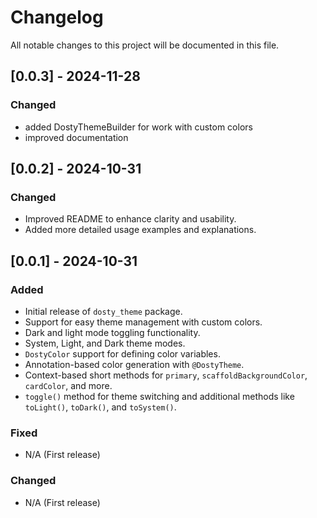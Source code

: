 # Changelog

All notable changes to this project will be documented in this file.

## [0.0.3] - 2024-11-28
### Changed
- added DostyThemeBuilder for work with custom colors
- improved documentation


## [0.0.2] - 2024-10-31
### Changed
- Improved README to enhance clarity and usability.
- Added more detailed usage examples and explanations.

## [0.0.1] - 2024-10-31
### Added
- Initial release of `dosty_theme` package.
- Support for easy theme management with custom colors.
- Dark and light mode toggling functionality.
- System, Light, and Dark theme modes.
- `DostyColor` support for defining color variables.
- Annotation-based color generation with `@DostyTheme`.
- Context-based short methods for `primary`, `scaffoldBackgroundColor`, `cardColor`, and more.
- `toggle()` method for theme switching and additional methods like `toLight()`, `toDark()`, and `toSystem()`.

### Fixed
- N/A (First release)

### Changed
- N/A (First release)
